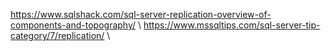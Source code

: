 https://www.sqlshack.com/sql-server-replication-overview-of-components-and-topography/ \\
https://www.mssqltips.com/sql-server-tip-category/7/replication/ \\
